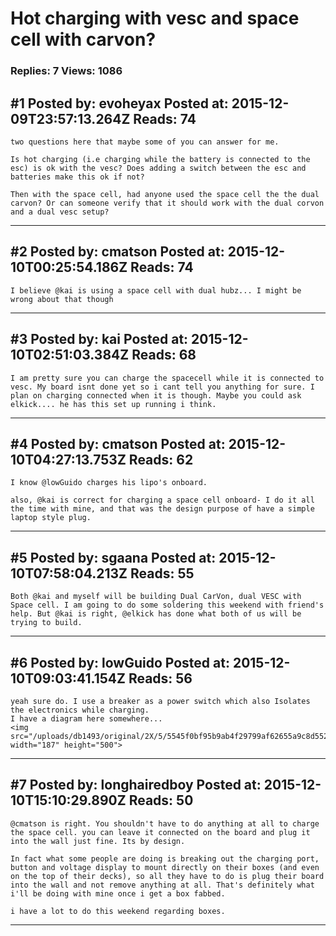 # Hot charging with vesc and space cell with carvon?

### Replies: 7 Views: 1086

## \#1 Posted by: evoheyax Posted at: 2015-12-09T23:57:13.264Z Reads: 74

```
two questions here that maybe some of you can answer for me.

Is hot charging (i.e charging while the battery is connected to the esc) is ok with the vesc? Does adding a switch between the esc and batteries make this ok if not?

Then with the space cell, had anyone used the space cell the the dual carvon? Or can someone verify that it should work with the dual corvon and a dual vesc setup?
```

---
## \#2 Posted by: cmatson Posted at: 2015-12-10T00:25:54.186Z Reads: 74

```
I believe @kai is using a space cell with dual hubz... I might be wrong about that though
```

---
## \#3 Posted by: kai Posted at: 2015-12-10T02:51:03.384Z Reads: 68

```
I am pretty sure you can charge the spacecell while it is connected to vesc. My board isnt done yet so i cant tell you anything for sure. I plan on charging connected when it is though. Maybe you could ask elkick.... he has this set up running i think.
```

---
## \#4 Posted by: cmatson Posted at: 2015-12-10T04:27:13.753Z Reads: 62

```
I know @lowGuido charges his lipo's onboard.

also, @kai is correct for charging a space cell onboard- I do it all the time with mine, and that was the design purpose of have a simple laptop style plug.
```

---
## \#5 Posted by: sgaana Posted at: 2015-12-10T07:58:04.213Z Reads: 55

```
Both @kai and myself will be building Dual CarVon, dual VESC with Space cell. I am going to do some soldering this weekend with friend's help. But @kai is right, @elkick has done what both of us will be trying to build.
```

---
## \#6 Posted by: lowGuido Posted at: 2015-12-10T09:03:41.154Z Reads: 56

```
yeah sure do. I use a breaker as a power switch which also Isolates the electronics while charging.
I have a diagram here somewhere...
<img src="/uploads/db1493/original/2X/5/5545f0bf95b9ab4f29799af62655a9c8d552396f.PNG" width="187" height="500">
```

---
## \#7 Posted by: longhairedboy Posted at: 2015-12-10T15:10:29.890Z Reads: 50

```
@cmatson is right. You shouldn't have to do anything at all to charge the space cell. you can leave it connected on the board and plug it into the wall just fine. Its by design. 

In fact what some people are doing is breaking out the charging port, button and voltage display to mount directly on their boxes (and even on the top of their decks), so all they have to do is plug their board into the wall and not remove anything at all. That's definitely what i'll be doing with mine once i get a box fabbed. 

i have a lot to do this weekend regarding boxes.
```

---
